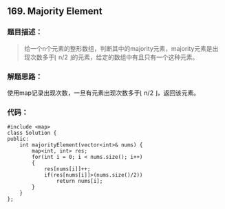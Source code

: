 ## 169. Majority Element
### 题目描述：
> 给一个n个元素的整形数组，判断其中的majority元素，majority元素是出现次数多于⌊ n/2 ⌋的元素，给定的数组中有且只有一个这种元素。

### 解题思路：
使用map记录出现次数，一旦有元素出现次数多于⌊ n/2 ⌋，返回该元素。
### 代码：
	#include <map>
	class Solution {
	public:
	    int majorityElement(vector<int>& nums) {
	        map<int, int> res;
	        for(int i = 0; i < nums.size(); i++)
	        {
	            res[nums[i]]++;
	            if(res[nums[i]]>(nums.size()/2))
	                return nums[i];
	        }
	    }
	};